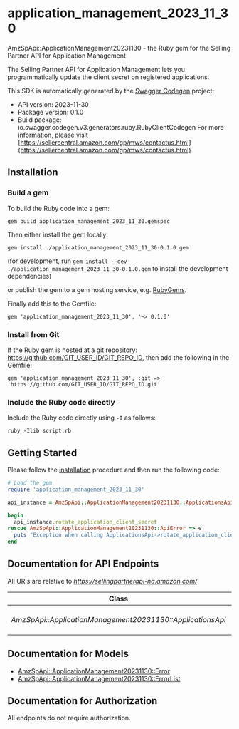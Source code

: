 # application_management_2023_11_30

AmzSpApi::ApplicationManagement20231130 - the Ruby gem for the Selling Partner API for Application Management

The Selling Partner API for Application Management lets you programmatically update the client secret on registered applications.

This SDK is automatically generated by the [Swagger Codegen](https://github.com/swagger-api/swagger-codegen) project:

- API version: 2023-11-30
- Package version: 0.1.0
- Build package: io.swagger.codegen.v3.generators.ruby.RubyClientCodegen
For more information, please visit [https://sellercentral.amazon.com/gp/mws/contactus.html](https://sellercentral.amazon.com/gp/mws/contactus.html)

## Installation

### Build a gem

To build the Ruby code into a gem:

```shell
gem build application_management_2023_11_30.gemspec
```

Then either install the gem locally:

```shell
gem install ./application_management_2023_11_30-0.1.0.gem
```
(for development, run `gem install --dev ./application_management_2023_11_30-0.1.0.gem` to install the development dependencies)

or publish the gem to a gem hosting service, e.g. [RubyGems](https://rubygems.org/).

Finally add this to the Gemfile:

    gem 'application_management_2023_11_30', '~> 0.1.0'

### Install from Git

If the Ruby gem is hosted at a git repository: https://github.com/GIT_USER_ID/GIT_REPO_ID, then add the following in the Gemfile:

    gem 'application_management_2023_11_30', :git => 'https://github.com/GIT_USER_ID/GIT_REPO_ID.git'

### Include the Ruby code directly

Include the Ruby code directly using `-I` as follows:

```shell
ruby -Ilib script.rb
```

## Getting Started

Please follow the [installation](#installation) procedure and then run the following code:
```ruby
# Load the gem
require 'application_management_2023_11_30'

api_instance = AmzSpApi::ApplicationManagement20231130::ApplicationsApi.new

begin
  api_instance.rotate_application_client_secret
rescue AmzSpApi::ApplicationManagement20231130::ApiError => e
  puts "Exception when calling ApplicationsApi->rotate_application_client_secret: #{e}"
end
```

## Documentation for API Endpoints

All URIs are relative to *https://sellingpartnerapi-na.amazon.com/*

Class | Method | HTTP request | Description
------------ | ------------- | ------------- | -------------
*AmzSpApi::ApplicationManagement20231130::ApplicationsApi* | [**rotate_application_client_secret**](docs/ApplicationsApi.md#rotate_application_client_secret) | **POST** /applications/2023-11-30/clientSecret | 

## Documentation for Models

 - [AmzSpApi::ApplicationManagement20231130::Error](docs/Error.md)
 - [AmzSpApi::ApplicationManagement20231130::ErrorList](docs/ErrorList.md)

## Documentation for Authorization

 All endpoints do not require authorization.

